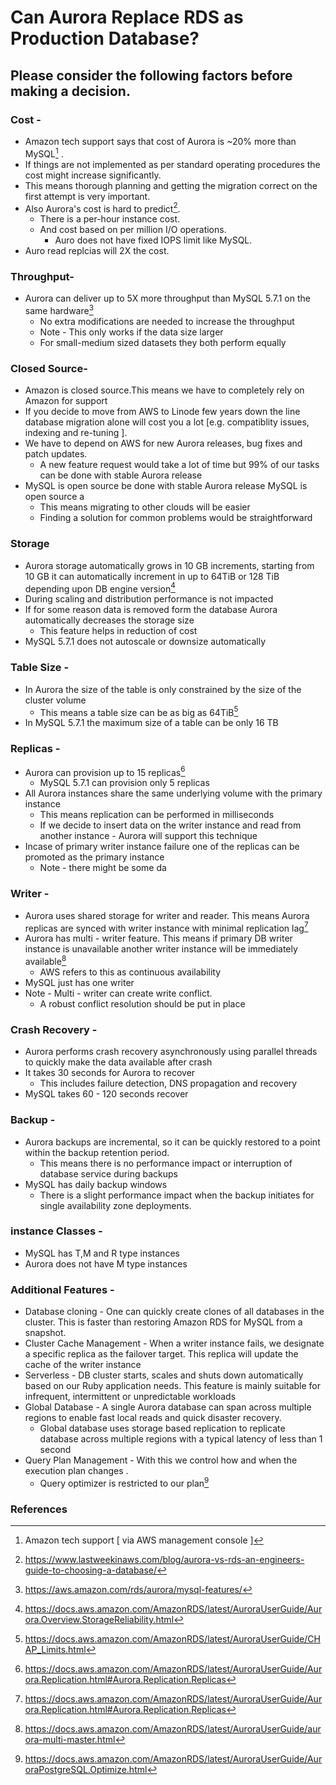 # Can Aurora Replace RDS as Production Database?

## Please consider the following factors before making a decision.

### Cost - 
* Amazon tech support says that cost of Aurora is ~20% more than MySQL[^1] .
* If things are not implemented as per standard operating procedures the cost might increase significantly.
* This means thorough planning and getting the migration correct on the first attempt is very important. 
* Also Aurora's cost is hard to predict[^2].
  * There is a per-hour instance cost.
  * And cost based on per million I/O operations.
    * Auro does not have fixed IOPS limit like MySQL. 
* Auro read replcias will 2X the cost.

### Throughput- 
* Aurora can deliver up to 5X more throughput than MySQL 5.7.1 on the same hardware[^3] 
    * No extra modifications are needed to increase the throughput
    * Note - This only works if the data size larger 
    * For small-medium sized datasets they both perform equally 

### Closed Source- 
* Amazon is closed source.This means we have to completely rely on Amazon for support
* If you decide to move from AWS to Linode few years down the line database migration alone will cost you a lot [e.g. compatiblity issues, indexing and re-tuning ].
* We have to depend on AWS for new Aurora releases, bug fixes and patch updates.
  * A new feature request would take a lot of time but 99% of our tasks can be done with stable Aurora release
* MySQL is open source  be done with stable Aurora release
MySQL is open source a
    * This means migrating to other clouds will be easier
    * Finding a solution for common problems would be straightforward

### Storage 
* Aurora storage automatically grows in 10 GB increments, starting from 10 GB it can automatically increment in up to 64TiB or 128 TiB 
depending upon DB engine version[^4]
* During scaling and distribution performance is not impacted 
* If for some reason data is removed form the database Aurora automatically decreases the storage size
    * This feature helps in reduction of cost    
* MySQL 5.7.1 does not autoscale or downsize automatically

### Table Size - 
* In Aurora the size of the table is only constrained by the size of the cluster volume
    * This means a table size can be as big as 64TiB[^5]
* In MySQL 5.7.1 the maximum size of a table can be only 16 TB 

### Replicas - 
* Aurora can provision up to 15 replicas[^6]
    * MySQL 5.7.1 can provision only 5 replicas
* All Aurora instances share the same underlying volume with the primary instance
    * This means replication can be performed in milliseconds
    * If we decide to insert data on the writer instance and read from another instance - Aurora will support this technique
* Incase of primary writer instance failure one of the replicas can be promoted as the primary instance
    * Note - there might be some da


### Writer - 
* Aurora uses shared storage for writer and reader. This means Aurora replicas are synced with writer instance with minimal replication lag[^6]
* Aurora has multi - writer feature. This means if primary DB writer instance is unavailable another writer instance will be immediately 
available[^7]
    * AWS refers to this as continuous availability
* MySQL just has one writer
* Note - Multi - writer can create write conflict.
    * A robust conflict resolution should be put in place

### Crash Recovery -
* Aurora performs crash recovery asynchronously using parallel threads to quickly make the data available after crash
* It takes 30 seconds for Aurora to recover
    * This includes failure detection, DNS propagation and recovery
* MySQL takes 60 - 120 seconds recover

### Backup - 
* Aurora backups are incremental, so it can be quickly restored to a point within the backup retention period.
    * This means there is no performance impact or interruption of database service during backups
* MySQL has daily backup windows
    * There is a slight performance impact when the backup initiates for single availability zone deployments.
### instance Classes - 
* MySQL has T,M and R type instances
* Aurora does not have M type instances

### Additional Features - 
* Database cloning - One can quickly create clones of all databases in the cluster. This is faster than restoring Amazon RDS for MySQL 
from a snapshot.
* Cluster Cache Management - When a writer instance fails, we designate a specific replica as the failover target. This replica will update 
the cache of the writer instance
* Serverless - DB cluster starts, scales and shuts down automatically based on our Ruby application needs. This feature is mainly suitable 
for infrequent, intermittent or unpredictable workloads
* Global Database - A single Aurora database can span across multiple regions to enable fast local reads and quick disaster recovery.
    * Global database uses storage based replication to replicate database across multiple regions with a typical latency of less than 
1 second
* Query Plan Management - With this we control how and when the execution plan changes .
    * Query optimizer is restricted to our plan[^8]

### References 
[^1]:  Amazon tech support [ via AWS management console ]
[^2]:  https://www.lastweekinaws.com/blog/aurora-vs-rds-an-engineers-guide-to-choosing-a-database/
[^3]:  https://aws.amazon.com/rds/aurora/mysql-features/
[^4]:  https://docs.aws.amazon.com/AmazonRDS/latest/AuroraUserGuide/Aurora.Overview.StorageReliability.html
[^5]:  https://docs.aws.amazon.com/AmazonRDS/latest/AuroraUserGuide/CHAP_Limits.html
[^6]:  https://docs.aws.amazon.com/AmazonRDS/latest/AuroraUserGuide/Aurora.Replication.html#Aurora.Replication.Replicas
[^7]:  https://docs.aws.amazon.com/AmazonRDS/latest/AuroraUserGuide/aurora-multi-master.html
[^8]:  https://docs.aws.amazon.com/AmazonRDS/latest/AuroraUserGuide/AuroraPostgreSQL.Optimize.html
[^9]:  https://www.percona.com/blog/2018/07/17/when-should-i-use-amazon-aurora-and-when-should-i-use-rds-mysql/

